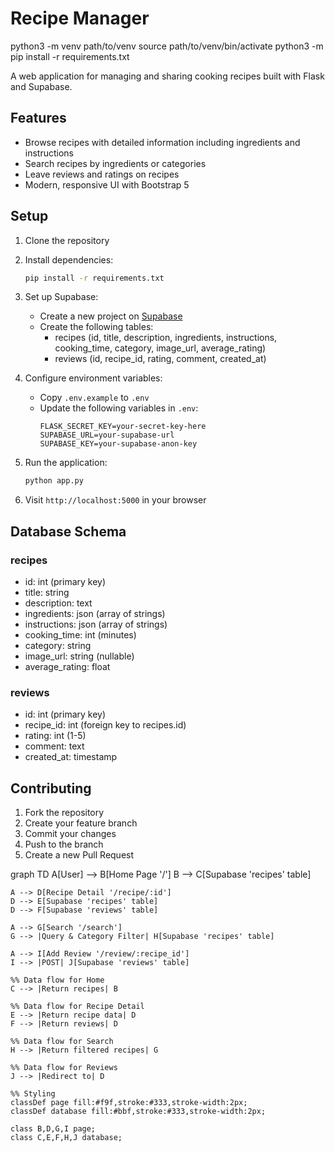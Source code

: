 # Recipe Manager


python3 -m venv path/to/venv
source path/to/venv/bin/activate
python3 -m pip install -r requirements.txt

A web application for managing and sharing cooking recipes built with Flask and Supabase.

## Features

- Browse recipes with detailed information including ingredients and instructions
- Search recipes by ingredients or categories
- Leave reviews and ratings on recipes
- Modern, responsive UI with Bootstrap 5

## Setup

1. Clone the repository
2. Install dependencies:
   ```bash
   pip install -r requirements.txt
   ```

3. Set up Supabase:
   - Create a new project on [Supabase](https://supabase.com)
   - Create the following tables:
     - recipes (id, title, description, ingredients, instructions, cooking_time, category, image_url, average_rating)
     - reviews (id, recipe_id, rating, comment, created_at)

4. Configure environment variables:
   - Copy `.env.example` to `.env`
   - Update the following variables in `.env`:
     ```
     FLASK_SECRET_KEY=your-secret-key-here
     SUPABASE_URL=your-supabase-url
     SUPABASE_KEY=your-supabase-anon-key
     ```

5. Run the application:
   ```bash
   python app.py
   ```

6. Visit `http://localhost:5000` in your browser

## Database Schema

### recipes
- id: int (primary key)
- title: string
- description: text
- ingredients: json (array of strings)
- instructions: json (array of strings)
- cooking_time: int (minutes)
- category: string
- image_url: string (nullable)
- average_rating: float

### reviews
- id: int (primary key)
- recipe_id: int (foreign key to recipes.id)
- rating: int (1-5)
- comment: text
- created_at: timestamp

## Contributing

1. Fork the repository
2. Create your feature branch
3. Commit your changes
4. Push to the branch
5. Create a new Pull Request

graph TD
    A[User] --> B[Home Page '/']
    B --> C[Supabase 'recipes' table]
    
    A --> D[Recipe Detail '/recipe/:id']
    D --> E[Supabase 'recipes' table]
    D --> F[Supabase 'reviews' table]
    
    A --> G[Search '/search']
    G --> |Query & Category Filter| H[Supabase 'recipes' table]
    
    A --> I[Add Review '/review/:recipe_id']
    I --> |POST| J[Supabase 'reviews' table]
    
    %% Data flow for Home
    C --> |Return recipes| B
    
    %% Data flow for Recipe Detail
    E --> |Return recipe data| D
    F --> |Return reviews| D
    
    %% Data flow for Search
    H --> |Return filtered recipes| G
    
    %% Data flow for Reviews
    J --> |Redirect to| D

    %% Styling
    classDef page fill:#f9f,stroke:#333,stroke-width:2px;
    classDef database fill:#bbf,stroke:#333,stroke-width:2px;
    
    class B,D,G,I page;
    class C,E,F,H,J database;

